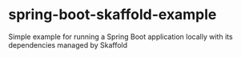 # spring-boot-skaffold-example
Simple example for running a Spring Boot application locally with its dependencies managed by Skaffold
